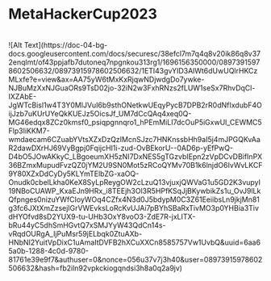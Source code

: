 ﻿# MetaHackerCup2023
<br />
![Alt Text](https://doc-04-bg-docs.googleusercontent.com/docs/securesc/38efcl7m7q4q8v20ik86q8v372enqlmt/of43ppjafb7dutoneq7npgnkou313rg1/1696156350000/08973915978602506632/08973915978602506632/1ETl43gvYID3AlWt6dUwUQlrHKCzMLxfe?e=view&ax=AA75yW6tMxKxRjqwNDjwdgDo7ywke-NJBuMzXxNJGuaORs9TsD02jo-32iN2w3FxhRNzs2fLUW1seSx7RhvDqCl-IXZAbE-JgWTcBisl1w4T3Y0MlJVuI6b9sthONetkwUEqyPycB7DPB2rR0dNfIxdubF4OijJzb7uKUrUYeQkKUEJz5OicsJf_UM7dCcQAq4xeq0Q-MG46edqx8ZCz0kmsf0_psiqpgnnqro1_hPEmMiLI7dcOuP5iGxwUl_CEWMC5Flp3IiKKM7-wmdaecam6CZuabYVtsXZxDzQzIMcnSJzc7HNKnssbHh9aI5j4mJPGQKvAaR2dawDXrHJ69VyBgpj0FqijcHI1i-zud-OvBEkorU--0AD6p-yEfPwQ-D4bO5JOwAKkyC_LBgoeumXH5zNI7DxNES5gTGzvbIEpn2zVpDCvDBifInPX36BZmxMupudFvzQZ0jYM2U9SN0Mot5zRCoQYMv70B1k6lnjdO6IvWvLKCF9Y80XZxDdCyDy5KLYmTElbZG-xaOQ-Onudk0cbelLkha0KeX8SyLpReygOW2cLzuQ13vjuxjQWVaG1u5GD2K3vupyI19NBoCUAWP_KxaEJn9HRx_i8TEEjh3Ol3R5HPfKSqJjBKywbikZs1u_OvJ9lLkQfpnges0nizuYWfCIoyWOq4CZfx4N3d0J5bdypM0C3Z61EeiibsLn9jkjMn81g3fc6JXtXmZzsejIGrVWEvksLoRcKvUJAi7pBYhSBaRxTivMO3p0YHBia3TivdHYOfvd8sD2YUX9-tu-UHb3OxY8voO3-ZdE7R-jxLITX-bRu44yC5dhSmHGvtQ7xSMJYyW43QdCn14s-vRqdOURgA_IjPuMsr59jELbqk0ZtuAXb-HNbNI2YuitVpDixC1uAmaItDVFB2hXCuXXCn8585757Vw1UvbQ&uuid=6aa65a0b-1288-4c0d-9780-81761e39e9f7&authuser=0&nonce=056u37v7j3h40&user=08973915978602506632&hash=fb2iln92vpkckiogqndsi3h8a0q2a9jv)<br />
